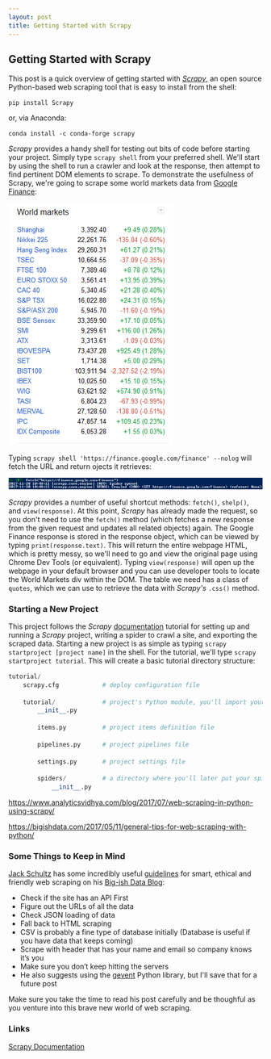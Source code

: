 ```yaml
---
layout: post
title: Getting Started with Scrapy
---
```


## Getting Started with Scrapy

This post is a quick overview of getting started with _[Scrapy](https://scrapy.org/)_, an open source Python-based web scraping tool that is easy to install from the shell:

```shell
pip install Scrapy
```

or, via Anaconda:

```shell
conda install -c conda-forge scrapy
```

_Scrapy_ provides a handy shell for testing out bits of code before starting your project. Simply type ``scrapy shell`` from your preferred shell. We'll start by using the shell to run a crawler and look at the response, then attempt to find pertinent DOM elements to scrape. To demonstrate the usefulness of Scrapy, we're going to scrape some world markets data from [Google Finance](https://finance.google.com/finance):

![World Markets](https://github.com/strongdan/blog/blob/gh-pages/assets/world_markets.png)

Typing `scrapy shell 'https://finance.google.com/finance' --nolog` will fetch the URL and return ojects it retrieves:

![Scrapy Response](https://github.com/strongdan/blog/blob/gh-pages/assets/scrapy_response.png)

_Scrapy_ provides a number of useful shortcut methods: `fetch()`, `shelp()`, and `view(response)`. At this point, _Scrapy_ has already made the request, so you don't need to use the `fetch()` method (which fetches a new response from the given request and updates all related objects) again. The Google Finance response is stored in the response object, which can be viewed by typing `print(response.text)`. This will return the entire webpage HTML, which is pretty messy, so we'll need to go and view the original page using Chrome Dev Tools (or equivalent). Typing `view(response)` will open up the webpage in your default browser and you can use developer tools to locate the World Markets div within the DOM. The table we need has a class of `quotes`, which we can use to retrieve the data with _Scrapy's_ `.css()` method. 





### Starting a New Project

This project follows the _Scrapy_ [documentation](https://docs.scrapy.org/en/latest/) tutorial for setting up and running a _Scrapy_ project, writing a spider to crawl a site, and exporting the scraped data. Starting a new project is as simple as typing ``scrapy startproject [project name]`` in the shell. For the tutorial, we'll type ``scrapy startproject tutorial``. This will create a basic tutorial directory structure:

```python
tutorial/
    scrapy.cfg            # deploy configuration file

    tutorial/             # project's Python module, you'll import your code from here
        __init__.py

        items.py          # project items definition file

        pipelines.py      # project pipelines file

        settings.py       # project settings file

        spiders/          # a directory where you'll later put your spiders
            __init__.py
```

https://www.analyticsvidhya.com/blog/2017/07/web-scraping-in-python-using-scrapy/

https://bigishdata.com/2017/05/11/general-tips-for-web-scraping-with-python/

### Some Things to Keep in Mind
[Jack Schultz](https://twitter.com/jack_schultz) has some incredibly useful [guidelines](https://bigishdata.com/2017/05/11/general-tips-for-web-scraping-with-python/) for smart, ethical and friendly web scraping on his [Big-ish Data Blog](https://bigishdata.com/):
* Check if the site has an API First
* Figure out the URLs of all the data
* Check JSON loading of data
* Fall back to HTML scraping
* CSV is probably a fine type of database initially (Database is useful if you have data that keeps coming)
* Scrape with header that has your name and email so company knows it’s you
* Make sure you don’t keep hitting the servers
* He also suggests using the [gevent](http://www.gevent.org/) Python library, but I'll save that for a future post

Make sure you take the time to read his post carefully and be thoughful as you venture into this brave new world of web scraping.

### Links
[Scrapy Documentation](https://docs.scrapy.org/en/latest/)
